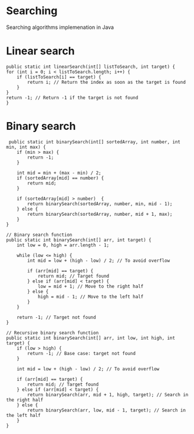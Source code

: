# Searching
Searching algorithms implemenation in Java

# Linear search
    public static int linearSearch(int[] listToSearch, int target) {
    for (int i = 0; i < listToSearch.length; i++) {
        if (listToSearch[i] == target) {
            return i; // Return the index as soon as the target is found
        }
    }
    return -1; // Return -1 if the target is not found
    }

    
# Binary search
     public static int binarySearch(int[] sortedArray, int number, int min, int max) {
        if (min > max) {
            return -1;
        }

        int mid = min + (max - min) / 2;
        if (sortedArray[mid] == number) {
            return mid;
        }

        if (sortedArray[mid] > number)  {
            return binarySearch(sortedArray, number, min, mid - 1);
        } else {
            return binarySearch(sortedArray, number, mid + 1, max);
        }
    }

    // Binary search function
    public static int binarySearch(int[] arr, int target) {
        int low = 0, high = arr.length - 1;

        while (low <= high) {
            int mid = low + (high - low) / 2; // To avoid overflow

            if (arr[mid] == target) {
                return mid; // Target found
            } else if (arr[mid] < target) {
                low = mid + 1; // Move to the right half
            } else {
                high = mid - 1; // Move to the left half
            }
        }

        return -1; // Target not found
    }

    // Recursive binary search function
    public static int binarySearch(int[] arr, int low, int high, int target) {
        if (low > high) {
            return -1; // Base case: target not found
        }

        int mid = low + (high - low) / 2; // To avoid overflow

        if (arr[mid] == target) {
            return mid; // Target found
        } else if (arr[mid] < target) {
            return binarySearch(arr, mid + 1, high, target); // Search in the right half
        } else {
            return binarySearch(arr, low, mid - 1, target); // Search in the left half
        }
    }
